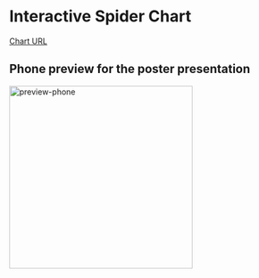 # Interactive Spider Chart
[Chart URL](https://mingyi09.github.io/spider-chart/)
## Phone preview for the poster presentation
<img width="328" alt="preview-phone" src="https://user-images.githubusercontent.com/60682165/233875959-8366aeec-aa05-4682-a7e5-bd7b80f74bca.png">
